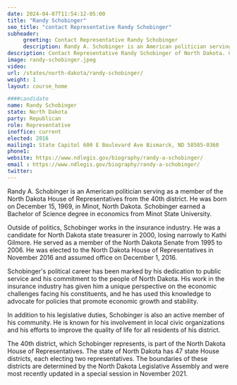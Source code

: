 ```yaml
---
date: 2024-04-07T11:54:12-05:00
title: "Randy Schobinger"
seo_title: "contact Representative Randy Schobinger"
subheader:
     greeting: Contact Representative Randy Schobinger
     description: Randy A. Schobinger is an American politician serving as a member of the North Dakota House of Representatives from the 40th district.
description: Contact Representative Randy Schobinger of North Dakota. Contact information for Randy Schobinger includes email address, phone number, and mailing address.
image: randy-schobinger.jpeg
video:
url: /states/north-dakota/randy-schobinger/
weight: 1
layout: course_home

####candidate
name: Randy Schobinger
state: North Dakota
party: Republican
role: Representative
inoffice: current
elected: 2016
mailing1: State Capitol 600 E Boulevard Ave Bismarck, ND 58505-0360
phone1: 
website: https://www.ndlegis.gov/biography/randy-a-schobinger/
email : https://www.ndlegis.gov/biography/randy-a-schobinger/
twitter: 
---
```

Randy A. Schobinger is an American politician serving as a member of the North Dakota House of Representatives from the 40th district. He was born on December 15, 1969, in Minot, North Dakota. Schobinger earned a Bachelor of Science degree in economics from Minot State University. 

Outside of politics, Schobinger works in the insurance industry. He was a candidate for North Dakota state treasurer in 2000, losing narrowly to Kathi Gilmore. He served as a member of the North Dakota Senate from 1995 to 2006. He was elected to the North Dakota House of Representatives in November 2016 and assumed office on December 1, 2016.

Schobinger's political career has been marked by his dedication to public service and his commitment to the people of North Dakota. His work in the insurance industry has given him a unique perspective on the economic challenges facing his constituents, and he has used this knowledge to advocate for policies that promote economic growth and stability.

In addition to his legislative duties, Schobinger is also an active member of his community. He is known for his involvement in local civic organizations and his efforts to improve the quality of life for all residents of his district.

The 40th district, which Schobinger represents, is part of the North Dakota House of Representatives. The state of North Dakota has 47 state House districts, each electing two representatives. The boundaries of these districts are determined by the North Dakota Legislative Assembly and were most recently updated in a special session in November 2021.

